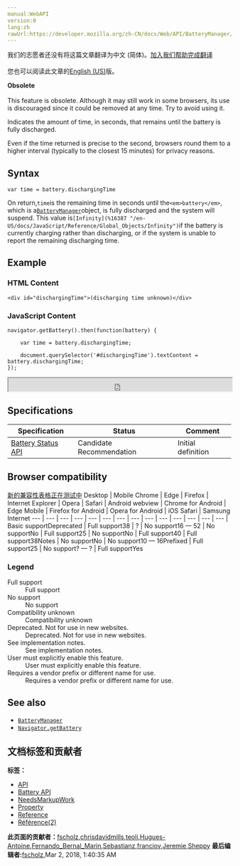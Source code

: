 ```yaml
---
manual:WebAPI
version:0
lang:zh
rawUrl:https://developer.mozilla.org/zh-CN/docs/Web/API/BatteryManager/dischargingTime
---
```




<bdi>我们的志愿者还没有将这篇文章翻译为<bdi>中文 (简体)</bdi>。[加入我们帮助完成翻译](%23176 "")<br></br>您也可以阅读此文章的[English (US)](%14213 "")版。</bdi>






**Obsolete**<br></br>This feature is obsolete. Although it may still work in some browsers, its use is discouraged since it could be removed at any time. Try to avoid using it.





Indicates the amount of time, in seconds, that remains until the battery is fully discharged.



Even if the time returned is precise to the second, browsers round them to a higher interval (typically to the closest 15 minutes) for privacy reasons.



## Syntax<a name="Syntax"></a>

```
var time = battery.dischargingTime
```


On return,`time`is the remaining time in seconds until the`<em>battery</em>`, which is a[`BatteryManager`](%14210 "The BatteryManager interface provides ways to get information about the system's battery charge level.")object, is fully discharged and the system will suspend. This value is`[Infinity](%16387 "/en-US/docs/JavaScript/Reference/Global_Objects/Infinity")`if the battery is currently charging rather than discharging, or if the system is unable to report the remaining discharging time.


## Example<a name="Example"></a>

### HTML Content<a name="HTML_Content"></a>

```
<div id="dischargingTime">(discharging time unknown)</div>
```

### JavaScript Content<a name="JavaScript_Content"></a>

```
navigator.getBattery().then(function(battery) {

    var time = battery.dischargingTime;

    document.querySelector('#dischargingTime').textContent = battery.dischargingTime;
}); 

```


<iframe src='https://mdn.mozillademos.org/en-US/docs/Web/API/BatteryManager/dischargingTime$samples/Example?revision=1363428' width='100%' height='30'></iframe>



## Specifications<a name="Specifications"></a>
Specification | Status | Comment 
 ---  |  ---  |  ---  | 
[Battery Status API](%4096 "The 'Battery Status API' specification") | Candidate Recommendation | Initial definition 


## Browser compatibility<a name="Browser_compatibility"></a>
[新的兼容性表格正在测试中<i></i>](%3360 "")
<abbr>Desktop<i></i></abbr> | <abbr>Mobile<i></i></abbr> 
<abbr>Chrome<i></i></abbr> | <abbr>Edge<i></i></abbr> | <abbr>Firefox<i></i></abbr> | <abbr>Internet Explorer<i></i></abbr> | <abbr>Opera<i></i></abbr> | <abbr>Safari<i></i></abbr> | <abbr>Android webview<i></i></abbr> | <abbr>Chrome for Android<i></i></abbr> | <abbr>Edge Mobile<i></i></abbr> | <abbr>Firefox for Android<i></i></abbr> | <abbr>Opera for Android<i></i></abbr> | <abbr>iOS Safari<i></i></abbr> | <abbr>Samsung Internet<i></i></abbr> 
 ---  |  ---  |  ---  |  ---  |  ---  |  ---  |  ---  |  ---  |  ---  |  ---  |  ---  |  ---  |  ---  |  ---  | 
Basic support<abbr>Deprecated<i></i></abbr> | <abbr>Full support</abbr>38 | <abbr>?</abbr> | <abbr>No support</abbr>16 — 52 | <abbr>No support</abbr>No | <abbr>Full support</abbr>25 | <abbr>No support</abbr>No | <abbr>Full support</abbr>40 | <abbr>Full support</abbr>38<abbr>Notes<i></i></abbr> | <abbr>No support</abbr>No | <abbr>No support</abbr>10 — 16<abbr>Prefixed<i></i></abbr> | <abbr>Full support</abbr>25 | <abbr>No support</abbr>? — ? | <abbr>Full support</abbr>Yes 


### Legend<a name="Legend"></a>
<dl><dt id=''><abbr>Full support</abbr></dt><dd>Full support</dd><dt id=''><abbr>No support</abbr></dt><dd>No support</dd><dt id=''><abbr>Compatibility unknown</abbr></dt><dd>Compatibility unknown</dd><dt id=''><abbr>Deprecated. Not for use in new websites.<i></i></abbr></dt><dd>Deprecated. Not for use in new websites.</dd><dt id=''><abbr>See implementation notes.<i></i></abbr></dt><dd>See implementation notes.</dd><dt id=''><abbr>User must explicitly enable this feature.<i></i></abbr></dt><dd>User must explicitly enable this feature.</dd><dt id=''><abbr>Requires a vendor prefix or different name for use.<i></i></abbr></dt><dd>Requires a vendor prefix or different name for use.</dd></dl>

## See also<a name="See_also"></a>

* [`BatteryManager`](%14210 "The BatteryManager interface provides ways to get information about the system's battery charge level.")
* [`Navigator.getBattery`](%23171 "The getBattery() method provides information about the system's battery, returns a battery promise, which is resolved in a BatteryManager object providing also some new events you can handle to monitor the battery status.. This implements the Battery Status API; see that documentation for additional details, a guide to using the API, and sample code.")



## 文档标签和贡献者
**标签：**
* [API](%50 "")
* [Battery API](%23172 "")
* [NeedsMarkupWork](%6810 "")
* [Property](%14490 "")
* [Reference](%3381 "")
* [Référence(2)](%3892 "")

**此页面的贡献者：**[fscholz](%60 ""),[chrisdavidmills](%3495 ""),[teoli](%160 ""),[Hugues-Antoine](%23173 ""),[Fernando_Bernal_Marin](%23174 ""),[Sebastianz](%4468 ""),[franciov](%23175 ""),[Jeremie](%4470 ""),[Sheppy](%405 "")
**最后编辑者:**[fscholz](%60 ""),<time>Mar 2, 2018, 1:40:35 AM</time>


